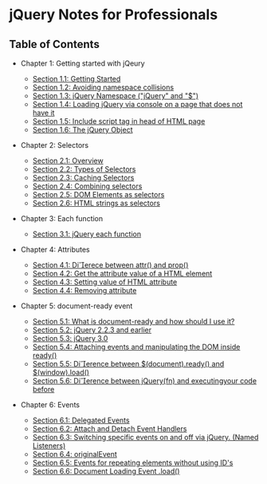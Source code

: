 # jQuery Notes for Professionals

## Table of Contents

* Chapter 1: Getting started with jQeury

    - [Section 1.1: Getting Started](book_pages/chapter1/section1.1.md)
    - [Section 1.2: Avoiding namespace collisions](book_pages/chapter1/section1.2.md)
    - [Section 1.3: jQuery Namespace ("jQuery" and "$")](book_pages/chapter1/section1.3.md)
    - [Section 1.4: Loading jQuery via console on a page that does not have it](book_pages/chapter1/section1.4.md)
    - [Section 1.5: Include script tag in head of HTML page](book_pages/chapter1/section1.5.md)
    - [Section 1.6: The jQuery Object](book_pages/chapter1/section1.6.md)

* Chapter 2: Selectors
    - [Section 2.1: Overview](book_pages/chapter2/section2.1.md)
    - [Section 2.2: Types of Selectors](book_pages/chapter2/section2.2.md)
    - [Section 2.3: Caching Selectors](book_pages/chapter2/section2.3.md)
    - [Section 2.4: Combining selectors](book_pages/chapter2/section2.4.md)
    - [Section 2.5: DOM Elements as selectors](book_pages/chapter2/section2.5.md)
    - [Section 2.6: HTML strings as selectors](book_pages/chapter2/section2.6.md)

* Chapter 3: Each function
    - [Section 3.1: jQuery each function](book_pages/chapter3/section3.1.md)

* Chapter 4: Attributes

    - [Section 4.1: Dierece between attr() and prop()](book_pages/chapter4/section4.1.md)
    - [Section 4.2: Get the attribute value of a HTML element](book_pages/chapter4/section4.2.md)
    - [Section 4.3: Setting value of HTML attribute](book_pages/chapter4/section4.3.md)
    - [Section 4.4: Removing attribute](book_pages/chapter4/section4.4.md)

* Chapter 5: document-ready event

    - [Section 5.1: What is document-ready and how should I use it?](book_pages/chapter5/section5.1.md)
    - [Section 5.2: jQuery 2.2.3 and earlier](book_pages/chapter5/section5.2.md)
    - [Section 5.3: jQuery 3.0](book_pages/chapter5/section5.3.md)
    - [Section 5.4: Attaching events and manipulating the DOM inside ready()](book_pages/chapter5/section5.4.md)
    - [Section 5.5: Dierence between $(document).ready() and $(window).load()](book_pages/chapter5/section5.5.md)
    - [Section 5.6: Dierence between jQuery(fn) and executingyour code before </body>](book_pages/chapter5/section5.6.md)

* Chapter 6: Events

    - [Section 6.1: Delegated Events](book_pages/chapter6/section6.1.md)
    - [Section 6.2: Attach and Detach Event Handlers](book_pages/chapter6/section6.2.md)
    - [Section 6.3: Switching specific events on and off via jQuery. (Named Listeners)](book_pages/chapter6/section6.3.md)
    - [Section 6.4: originalEvent](book_pages/chapter6/section6.4.md)
    - [Section 6.5: Events for repeating elements without using ID's](book_pages/chapter6/section6.5.md)
    - [Section 6.6: Document Loading Event .load()](book_pages/chapter6/section6.6.md)